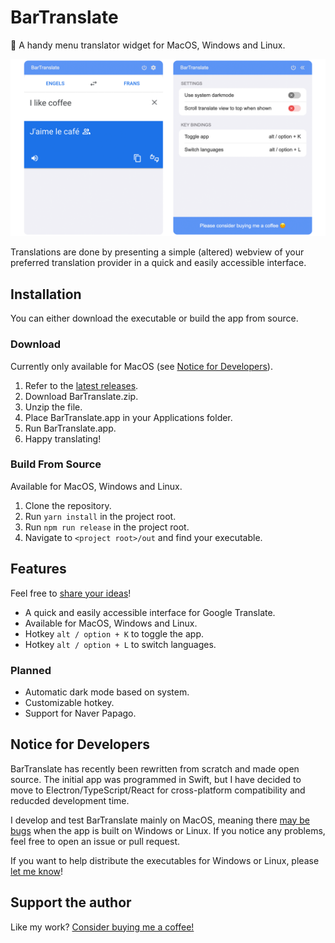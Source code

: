 
# BarTranslate
🚀 A handy menu  translator widget for MacOS, Windows and Linux.

<p align="center">
    <img src="docs/assets/images/interface-snapshot.png" alt="BarTranslate interface snapshot" max-height="500"/>
</p>

Translations are done by presenting a simple (altered) webview of your preferred translation provider in a quick and
easily accessible interface.

##  Installation

You can either download the executable or build the app from source.

### Download

Currently only available for MacOS (see [Notice for Developers](#notice-for-developers)).

1. Refer to the [latest releases](https://github.com/ThijmenDam/BarTranslate/releases).
2. Download BarTranslate.zip.
3. Unzip the file.
4. Place BarTranslate.app in your Applications folder.
5. Run BarTranslate.app.
6. Happy translating!

### Build From Source

Available for MacOS, Windows and Linux.

1. Clone the repository.
2. Run `yarn install` in the project root.
3. Run `npm run release` in the project root.
4. Navigate to `<project root>/out` and find your executable.

## Features

Feel free to [share your ideas](https://github.com/ThijmenDam/BarTranslate/discussions)!

* A quick and easily accessible interface for Google Translate.
* Available for MacOS, Windows and Linux.
* Hotkey `alt / option + K` to toggle the app.
* Hotkey `alt / option + L` to switch languages.

### Planned

* Automatic dark mode based on system.
* Customizable hotkey.
* Support for Naver Papago.

## Notice for Developers

BarTranslate has recently been rewritten from scratch and made open source.
The initial app was programmed in Swift, but I have decided to move to Electron/TypeScript/React
for cross-platform compatibility and reducded development time.

I develop and test BarTranslate mainly on MacOS, meaning there <ins>may be bugs</ins>
when the app is built on Windows or Linux. If you notice any problems, feel free to open an issue or pull request.

If you want to help distribute the executables for Windows or Linux, please [let me
know](https://github.com/ThijmenDam/BarTranslate/discussions)!


## Support the author
Like my work? [Consider buying me a coffee!](https://www.paypal.me/thijmendam)
